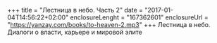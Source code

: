 +++
title = "Лестница в небо. Часть 2"
date = "2017-01-04T14:56:22+02:00"
enclosureLenght = "167362601"
enclosureUrl = "https://yanzay.com/books/to-heaven-2.mp3"
+++
Лестница в небо. Диалоги о власти, карьере и мировой элите
